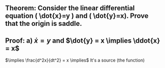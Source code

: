 ## Theorem: Consider the linear differential equation \( \dot{x}=y \) and \( \dot{y}=x). Prove that the origin is saddle.



## Proof: a) $\dot{x} = y$ and $\dot{y} = x \implies \ddot{x} = x$ 
$\implies \frac{d^2x}{dt^2} = x \implies$ It's a source (the function) 
